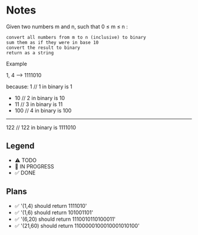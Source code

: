 # Notes
Given two numbers m and n, such that 0 ≤ m ≤ n :

    convert all numbers from m to n (inclusive) to binary
    sum them as if they were in base 10
    convert the result to binary
    return as a string

Example

1, 4  -->  1111010

because:
    1  // 1 in binary is 1
+  10  // 2 in binary is 10
+  11  // 3 in binary is 11
+ 100  // 4 in binary is 100
-----
  122  // 122 in binary is 1111010


## Legend
- ⚠ TODO
- 🚧 IN PROGRESS
- ✅ DONE

## Plans

- ✅ '(1,4) should return 1111010'
- ✅ '(1,6) should return 101001101'
- ✅ '(6,20) should return 1110010110100011'
- ✅ '(21,60) should return 1100000100010001010100'